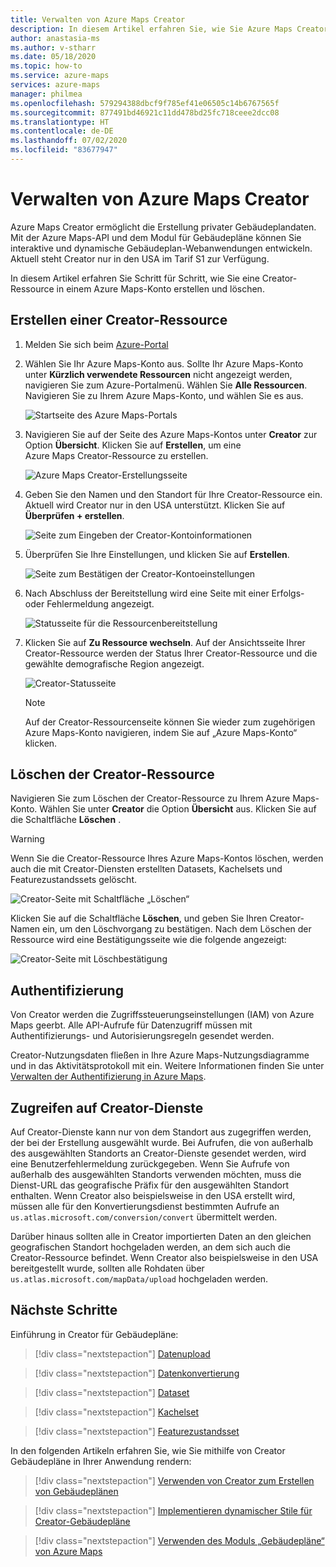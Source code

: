 ```yaml
---
title: Verwalten von Azure Maps Creator
description: In diesem Artikel erfahren Sie, wie Sie Azure Maps Creator verwalten.
author: anastasia-ms
ms.author: v-stharr
ms.date: 05/18/2020
ms.topic: how-to
ms.service: azure-maps
services: azure-maps
manager: philmea
ms.openlocfilehash: 579294388dbcf9f785ef41e06505c14b6767565f
ms.sourcegitcommit: 877491bd46921c11dd478bd25fc718ceee2dcc08
ms.translationtype: HT
ms.contentlocale: de-DE
ms.lasthandoff: 07/02/2020
ms.locfileid: "83677947"
---
```

# <a name="manage-azure-maps-creator"></a>Verwalten von Azure Maps Creator

Azure Maps Creator ermöglicht die Erstellung privater Gebäudeplandaten. Mit der Azure Maps-API und dem Modul für Gebäudepläne können Sie interaktive und dynamische Gebäudeplan-Webanwendungen entwickeln. Aktuell steht Creator nur in den USA im Tarif S1 zur Verfügung.

In diesem Artikel erfahren Sie Schritt für Schritt, wie Sie eine Creator-Ressource in einem Azure Maps-Konto erstellen und löschen.

## <a name="create-creator-resource"></a>Erstellen einer Creator-Ressource

1. Melden Sie sich beim [Azure-Portal](https://portal.azure.com)

2. Wählen Sie Ihr Azure Maps-Konto aus. Sollte Ihr Azure Maps-Konto unter **Kürzlich verwendete Ressourcen** nicht angezeigt werden, navigieren Sie zum Azure-Portalmenü. Wählen Sie **Alle Ressourcen**. Navigieren Sie zu Ihrem Azure Maps-Konto, und wählen Sie es aus.

    ![Startseite des Azure Maps-Portals](./media/how-to-manage-creator/select-maps-account.png)

3. Navigieren Sie auf der Seite des Azure Maps-Kontos unter **Creator** zur Option **Übersicht**. Klicken Sie auf **Erstellen**, um eine Azure Maps Creator-Ressource zu erstellen.

    ![Azure Maps Creator-Erstellungsseite](./media/how-to-manage-creator/creator-blade-settings.png)

4. Geben Sie den Namen und den Standort für Ihre Creator-Ressource ein. Aktuell wird Creator nur in den USA unterstützt. Klicken Sie auf **Überprüfen + erstellen**.

   ![Seite zum Eingeben der Creator-Kontoinformationen](./media/how-to-manage-creator/creator-creation-dialog.png)

5. Überprüfen Sie Ihre Einstellungen, und klicken Sie auf **Erstellen**.

    ![Seite zum Bestätigen der Creator-Kontoeinstellungen](./media/how-to-manage-creator/creator-create-dialog.png)

6. Nach Abschluss der Bereitstellung wird eine Seite mit einer Erfolgs- oder Fehlermeldung angezeigt.

   ![Statusseite für die Ressourcenbereitstellung](./media/how-to-manage-creator/creator-resource-created.png)

7. Klicken Sie auf **Zu Ressource wechseln**. Auf der Ansichtsseite Ihrer Creator-Ressource werden der Status Ihrer Creator-Ressource und die gewählte demografische Region angezeigt.

    ![Creator-Statusseite](./media/how-to-manage-creator/creator-resource-view.png)

   >[!NOTE]
   >Auf der Creator-Ressourcenseite können Sie wieder zum zugehörigen Azure Maps-Konto navigieren, indem Sie auf „Azure Maps-Konto“ klicken.

## <a name="delete-creator-resource"></a>Löschen der Creator-Ressource

Navigieren Sie zum Löschen der Creator-Ressource zu Ihrem Azure Maps-Konto. Wählen Sie unter **Creator** die Option **Übersicht** aus. Klicken Sie auf die Schaltfläche **Löschen** .

>[!WARNING]
>Wenn Sie die Creator-Ressource Ihres Azure Maps-Kontos löschen, werden auch die mit Creator-Diensten erstellten Datasets, Kachelsets und Featurezustandssets gelöscht.

![Creator-Seite mit Schaltfläche „Löschen“](./media/how-to-manage-creator/creator-delete.png)

Klicken Sie auf die Schaltfläche **Löschen**, und geben Sie Ihren Creator-Namen ein, um den Löschvorgang zu bestätigen. Nach dem Löschen der Ressource wird eine Bestätigungsseite wie die folgende angezeigt:

![Creator-Seite mit Löschbestätigung](./media/how-to-manage-creator/creator-confirmdelete.png)

## <a name="authentication"></a>Authentifizierung

Von Creator werden die Zugriffssteuerungseinstellungen (IAM) von Azure Maps geerbt. Alle API-Aufrufe für Datenzugriff müssen mit Authentifizierungs- und Autorisierungsregeln gesendet werden.

Creator-Nutzungsdaten fließen in Ihre Azure Maps-Nutzungsdiagramme und in das Aktivitätsprotokoll mit ein.  Weitere Informationen finden Sie unter [Verwalten der Authentifizierung in Azure Maps](https://docs.microsoft.com/azure/azure-maps/how-to-manage-authentication).

## <a name="access-to-creator-services"></a>Zugreifen auf Creator-Dienste

Auf Creator-Dienste kann nur von dem Standort aus zugegriffen werden, der bei der Erstellung ausgewählt wurde. Bei Aufrufen, die von außerhalb des ausgewählten Standorts an Creator-Dienste gesendet werden, wird eine Benutzerfehlermeldung zurückgegeben. Wenn Sie Aufrufe von außerhalb des ausgewählten Standorts verwenden möchten, muss die Dienst-URL das geografische Präfix für den ausgewählten Standort enthalten. Wenn Creator also beispielsweise in den USA erstellt wird, müssen alle für den Konvertierungsdienst bestimmten Aufrufe an `us.atlas.microsoft.com/conversion/convert` übermittelt werden.

Darüber hinaus sollten alle in Creator importierten Daten an den gleichen geografischen Standort hochgeladen werden, an dem sich auch die Creator-Ressource befindet. Wenn Creator also beispielsweise in den USA bereitgestellt wurde, sollten alle Rohdaten über `us.atlas.microsoft.com/mapData/upload` hochgeladen werden.

## <a name="next-steps"></a>Nächste Schritte

Einführung in Creator für Gebäudepläne:

> [!div class="nextstepaction"]
> [Datenupload](creator-indoor-maps.md#upload-a-drawing-package)

> [!div class="nextstepaction"]
> [Datenkonvertierung](creator-indoor-maps.md#convert-a-drawing-package)

> [!div class="nextstepaction"]
> [Dataset](creator-indoor-maps.md#datasets)

> [!div class="nextstepaction"]
> [Kachelset](creator-indoor-maps.md#tilesets)

> [!div class="nextstepaction"]
> [Featurezustandsset](creator-indoor-maps.md#feature-statesets)

In den folgenden Artikeln erfahren Sie, wie Sie mithilfe von Creator Gebäudepläne in Ihrer Anwendung rendern:

> [!div class="nextstepaction"]
> [Verwenden von Creator zum Erstellen von Gebäudeplänen](tutorial-creator-indoor-maps.md)

> [!div class="nextstepaction"]
> [Implementieren dynamischer Stile für Creator-Gebäudepläne](indoor-map-dynamic-styling.md)

> [!div class="nextstepaction"]
> [Verwenden des Moduls „Gebäudepläne“ von Azure Maps](how-to-use-indoor-module.md)